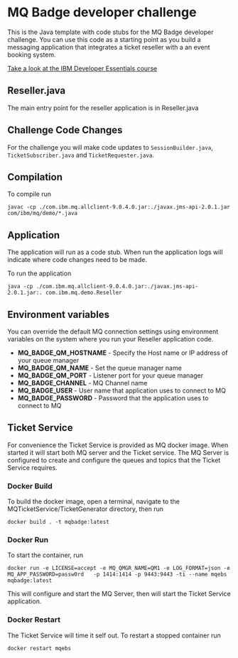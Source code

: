 # MQ Badge developer challenge
This is the Java template with code stubs for the MQ Badge developer challenge. You can use this code as a starting point as you build a messaging application that integrates a ticket reseller with a an event booking system.

[Take a look at the IBM Developer Essentials course](https://ibm.biz/mq-badge)

## Reseller.java
The main entry point for the reseller application is in Reseller.java

## Challenge Code Changes
For the challenge you will make code updates to `SessionBuilder.java`,
`TicketSubscriber.java` and `TicketRequester.java`.

## Compilation
To compile run

````
javac -cp ./com.ibm.mq.allclient-9.0.4.0.jar:./javax.jms-api-2.0.1.jar com/ibm/mq/demo/*.java
````

## Application
The application will run as a code stub. When run the application logs will
indicate where code changes need to be made.

To run the application

````
java -cp ./com.ibm.mq.allclient-9.0.4.0.jar:./javax.jms-api-2.0.1.jar:. com.ibm.mq.demo.Reseller
````

## Environment variables
You can override the default MQ connection settings using environment variables on the system where you run your Reseller application code.

* **MQ_BADGE_QM_HOSTNAME** - Specify the Host name or IP address of your queue manager
* **MQ_BADGE_QM_NAME** - Set the queue manager name
* **MQ_BADGE_QM_PORT** - Listener port for your queue manager
* **MQ_BADGE_CHANNEL** - MQ Channel name
* **MQ_BADGE_USER** - User name that application uses to connect to MQ
* **MQ_BADGE_PASSWORD** - Password that the application uses to connect to MQ


## Ticket Service
For convenience the Ticket Service is provided as MQ docker image. When started it will start
both MQ server and the Ticket service. The MQ Server is configured to create and configure the
queues and topics that the Ticket Service requires.

### Docker Build
To build the docker image, open a terminal, navigate to the MQTicketService/TicketGenerator
directory, then run

````
docker build . -t mqbadge:latest
````     

### Docker Run
To start the container, run

````
docker run -e LICENSE=accept -e MQ_QMGR_NAME=QM1 -e LOG_FORMAT=json -e MQ_APP_PASSWORD=passw0rd   -p 1414:1414 -p 9443:9443 -ti --name mqebs mqbadge:latest
````

This will configure and start the MQ Server, then will start the Ticket Service application.

### Docker Restart
The Ticket Service will time it self out. To restart a stopped container run

````
docker restart mqebs
````
